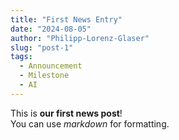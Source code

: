 ```yaml
---
title: "First News Entry"
date: "2024-08-05"
author: "Philipp-Lorenz-Glaser"
slug: "post-1"
tags:
  - Announcement
  - Milestone
  - AI
---
```


This is **our first news post**!  
You can use _markdown_ for formatting.